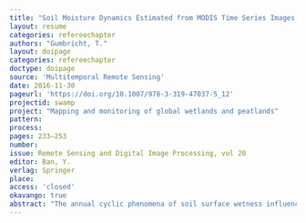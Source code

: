 ```yaml
---
title: "Soil Moisture Dynamics Estimated from MODIS Time Series Images."
layout: resume
categories: refereechapter
authors: "Gumbricht, T."
layout: doipage
categories: refereechapter
doctype: doipage
source: 'Multitemporal Remote Sensing'
date: 2016-11-30
pageurl: 'https://doi.org/10.1007/978-3-319-47037-5_12'
projectid: swamp
project: "Mapping and monitoring of global wetlands and peatlands"
pattern:
process:
pages: 233–253
number:
issue: Remote Sensing and Digital Image Processing, vol 20
editor: Ban, Y.
verlag: Springer
place:
access: 'closed'
okavango: true
abstract: "The annual cyclic phenomena of soil surface wetness influences for instance vegetation growth, drought, flooding, and soil properties. This study presents an attempt to define metrics relevant for capturing the soil moisture dynamics from an annual series of wetness estimates derived from global Moderate-resolution imaging spectroradiometer (MODIS) images. Different algorithms for both smoothing and gap-filling the time series are tested with the results compared to in-situ data. Neither the smoothing nor the gap-filling improve the capturing of the surface wetness phenology compared to using unsmoothed time series data. The smoothing, however removes the effects of erratic rainfall events and noise, and the smoothed time series was considered more robust for identification of wetness phenology. Metrics capturing the global surface wetness phenology for 2011, extracted after smoothing using a simplified locally weighted scatterplot smoothing (LOWESS) model, are presented at a spatial resolution of 500 m for the calendar year 2011."
---
```

